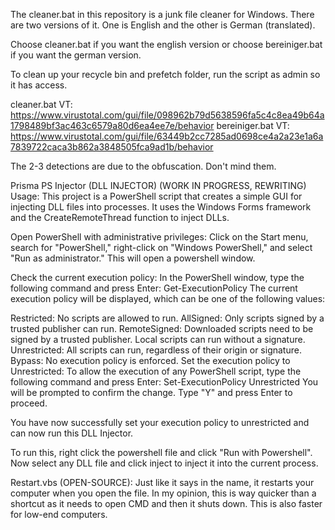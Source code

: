 The cleaner.bat in this repository is a junk file cleaner for Windows. There are two versions of it. One is English and the other is German (translated).

Choose cleaner.bat if you want the english version or choose bereiniger.bat if you want the german version.

To clean up your recycle bin and prefetch folder, run the script as admin so it has access.

cleaner.bat VT: https://www.virustotal.com/gui/file/098962b79d5638596fa5c4c8ea49b64a1798489bf3ac463c6579a80d6ea4ee7e/behavior
bereiniger.bat VT: https://www.virustotal.com/gui/file/63449b2cc7285ad0698ce4a2a23e1a6a7839722caca3b862a3848505fca9ad1b/behavior

The 2-3 detections are due to the obfuscation. Don't mind them.

Prisma PS Injector (DLL INJECTOR) (WORK IN PROGRESS, REWRITING) Usage:
This project is a PowerShell script that creates a simple GUI for injecting DLL files into processes. It uses the Windows Forms framework and the CreateRemoteThread function to inject DLLs.

Open PowerShell with administrative privileges: Click on the Start menu, search for "PowerShell," right-click on "Windows PowerShell," and select "Run as administrator." This will open a powershell window.

Check the current execution policy: In the PowerShell window, type the following command and press Enter: Get-ExecutionPolicy The current execution policy will be displayed, which can be one of the following values:

Restricted: No scripts are allowed to run. AllSigned: Only scripts signed by a trusted publisher can run. RemoteSigned: Downloaded scripts need to be signed by a trusted publisher. Local scripts can run without a signature. Unrestricted: All scripts can run, regardless of their origin or signature. Bypass: No execution policy is enforced. Set the execution policy to Unrestricted: To allow the execution of any PowerShell script, type the following command and press Enter: Set-ExecutionPolicy Unrestricted You will be prompted to confirm the change. Type "Y" and press Enter to proceed.

You have now successfully set your execution policy to unrestricted and can now run this DLL Injector.

To run this, right click the powershell file and click "Run with Powershell". Now select any DLL file and click inject to inject it into the current process.

Restart.vbs (OPEN-SOURCE):
Just like it says in the name, it restarts your computer when you open the file. In my opinion, this is way quicker than a shortcut as it needs to open CMD and then it shuts down. This is also faster for low-end computers.
